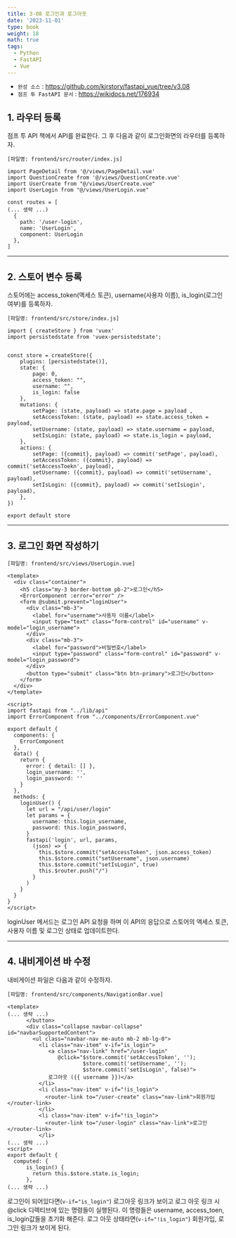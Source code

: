```yaml
---
title: 3-08 로그인과 로그아웃
date: '2023-11-01'
type: book
weight: 18
math: true
tags:
  - Python
  - FastAPI
  - Vue
---
```


- `완성 소스` : https://github.com/kjrstory/fastapi_vue/tree/v3.08
- `점프 투 FastAPI 문서` : https://wikidocs.net/176934

## 1. 라우터 등록

점프 투 API 책에서 API를 완료한다. 그 후 다음과 같이 로그인화면의 라우터를 등록하자.

`[파일명: frontend/src/router/index.js]`
```javascript{hl_lines=[4,"8-12"]}
import PageDetail from '@/views/PageDetail.vue'
import QuestionCreate from '@/views/QuestionCreate.vue'
import UserCreate from "@/views/UserCreate.vue"
import UserLogin from "@/views/UserLogin.vue"

const routes = [
(... 생략 ...)
  {
    path: '/user-login',
    name: 'UserLogin',
    component: UserLogin
  },
]
```

---
## 2. 스토어 변수 등록


스토어에는 access_token(액세스 토큰), username(사용자 이름), is_login(로그인 여부)를 등록하자.

`[파일명: frontend/src/store/index.js]`
```javascript{hl_lines=["9-11","15-17","21-23"]}
import { createStore } from 'vuex'
import persistedstate from 'vuex-persistedstate';


const store = createStore({
    plugins: [persistedstate()],
    state: {
        page: 0,
        access_token: "",
        username: "",
        is_login: false
    },
    mutations: {
        setPage: (state, payload) => state.page = payload ,
        setAccessToken: (state, payload) => state.access_token = payload, 
        setUsername: (state, payload) => state.username = payload,
        setIsLogin: (state, payload) => state.is_login = payload,
    },
    actions: {
        setPage: ({commit}, payload) => commit('setPage', payload),
        setAccessToken: ({commit}, payload) => commit('setAccessToekn', payload),
        setUsername: ({commit}, payload) => commit('setUsername', payload),
        setIsLogin: ({commit}, payload) => commit('setIsLogin', payload),
    },
})

export default store
```
---

## 3. 로그인 화면 작성하기

`[파일명: frontend/src/views/UserLogin.vue]`
```vue
<template>
  <div class="container">
    <h5 class="my-3 border-bottom pb-2">로그인</h5>
    <ErrorComponent :error="error" />
    <form @submit.prevent="loginUser">
      <div class="mb-3">
        <label for="username">사용자 이름</label>
        <input type="text" class="form-control" id="username" v-model="login_username">
      </div>
      <div class="mb-3">
        <label for="password">비밀번호</label>
        <input type="password" class="form-control" id="password" v-model="login_password">
      </div>
      <button type="submit" class="btn btn-primary">로그인</button>
    </form>
  </div>
</template>

<script>
import fastapi from "../lib/api"
import ErrorComponent from "../components/ErrorComponent.vue"

export default {
  components: {
    ErrorComponent
  },
  data() {
    return {
      error: { detail: [] },
      login_username: '',
      login_password: ''
    }
  },
  methods: {
    loginUser() {
      let url = "/api/user/login"
      let params = {
        username: this.login_username,
        password: this.login_password,
      }
      fastapi('login', url, params,
        (json) => {
          this.$store.commit("setAccessToken", json.access_token)
          this.$store.commit("setUsername", json.username)
          this.$store.commit("setIsLogin", true)
          this.$router.push("/")
        }
      )
    }
  }
}
</script>
```

loginUser 메서드는 로그인 API 요청을 하며 이 API의 응답으로 스토어의 액세스 토큰, 사용자 이름 및 로그인 상태로 업데이트한다. 

---
## 4. 내비게이션 바 수정


내비게이션 파일은 다음과 같이 수정하자.

`[파일명: frontend/src/components/NavigationBar.vue]`
```vue{hl_lines=["6-18","23-25"]}
<template>
(... 생략 ...)
      </button>
      <div class="collapse navbar-collapse" id="navbarSupportedContent">
        <ul class="navbar-nav me-auto mb-2 mb-lg-0">
          <li class="nav-item" v-if="is_login">
             <a class="nav-link" href="/user-login" 
                @click="$store.commit('setAccessToken', '');
                        $store.commit('setUsername', '');
                        $store.commit('setIsLogin', false)">
             로그아웃 ({{ username }})</a>
          </li>
          <li class="nav-item" v-if="!is_login">
            <router-link to="/user-create" class="nav-link">회원가입</router-link>
          </li>  
          <li class="nav-item" v-if="!is_login">  
            <router-link to="/user-login" class="nav-link">로그인</router-link>
          </li>
(... 생략 ...)
<script>
export default {
  computed: {
      is_login() {
        return this.$store.state.is_login;
      },
(... 생략 ...)
```

로그인이 되어있다면(`v-if="is_login"`) 로그아웃 링크가 보이고 로그 아웃 링크 시 @click 디렉티브에 있는 명령들이 실행된다. 이 명령들은 username, access_toen, is_login값들을 초기화 해준다. 
로그 아웃 상태라면(`v-if="!is_login"`) 회원가입, 로그인 링크가 보이게 된다.
